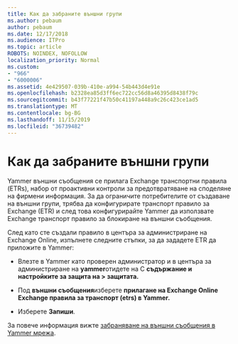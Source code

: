 ```yaml
---
title: Как да забраните външни групи
ms.author: pebaum
author: pebaum
ms.date: 12/17/2018
ms.audience: ITPro
ms.topic: article
ROBOTS: NOINDEX, NOFOLLOW
localization_priority: Normal
ms.custom:
- "966"
- "6000006"
ms.assetid: 4e429507-039b-410e-a994-54b443d4e91e
ms.openlocfilehash: b2328ea85d3ff6ec722cc56d8a46395d8438f79c
ms.sourcegitcommit: b43f77221f47b50c41197a448a9c26c423ce1ad5
ms.translationtype: MT
ms.contentlocale: bg-BG
ms.lasthandoff: 11/15/2019
ms.locfileid: "36739482"
---
```

# <a name="how-to-disable-external-groups"></a>Как да забраните външни групи

Yammer външни съобщения се прилага Exchange транспортни правила (ETRs), набор от проактивни контроли за предотвратяване на споделяне на фирмени информация. За да ограничите потребителите от създаване на външни групи, трябва да конфигурирате транспорт правило за Exchange (ETR) и след това конфигурирайте Yammer да използвате Exchange транспорт правило за блокиране на външни съобщения.
  
След като сте създали правило в центъра за администриране на Exchange Online, изпълнете следните стъпки, за да зададете ETR да приложите в Yammer:
  
- Влезте в Yammer като проверен администратор и в центъра за администриране на **yammer**отидете на C **съдържание и настройките за защита на \> защитата.**

- Под **външни съобщения**изберете **прилагане на Exchange Online Exchange правила за транспорт (etrs) в Yammer.**

- Изберете **Запиши**.

За повече информация вижте [забраняване на външни съобщения в Yammer мрежа](https://docs.microsoft.com/yammer/work-with-external-users/disable-external-messaging).
  